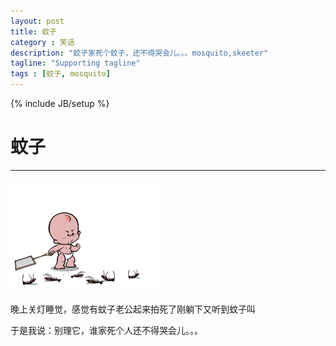 ```yaml
---
layout: post
title: 蚊子
category : 笑话
description: "蚊子家死个蚊子，还不得哭会儿。。。mosquito,skeeter"
tagline: "Supporting tagline"
tags : [蚊子, mosquito]
---
```

{% include JB/setup %}
# 蚊子
---

![mosquito](/site/image/mosquito.gif)

晚上关灯睡觉，感觉有蚊子老公起来拍死了刚躺下又听到蚊子叫
<!--break-->
于是我说：别理它，谁家死个人还不得哭会儿。。。

